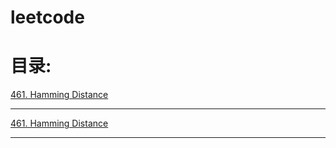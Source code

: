 # leetcode
# 目录:
[461. Hamming Distance ](./Hamming.md)

---

[461. Hamming Distance ](./Hamming.md)

---
